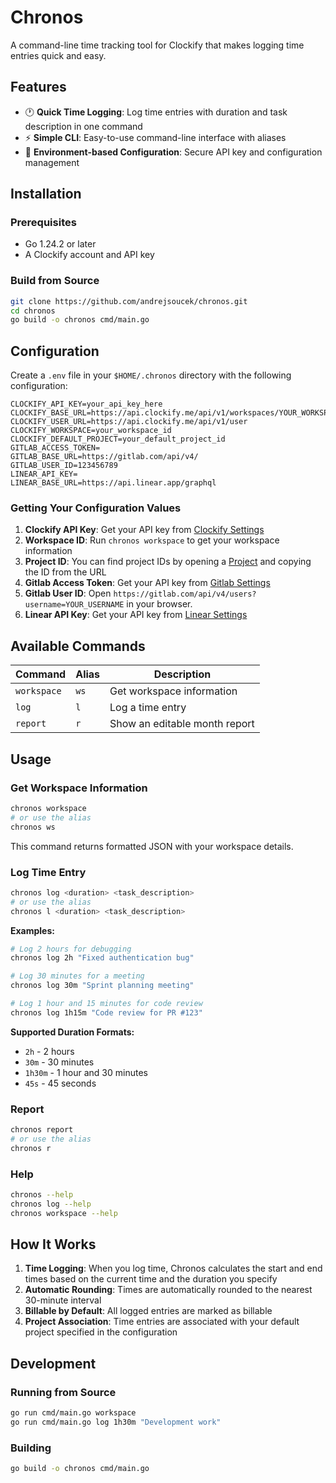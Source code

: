 # Chronos

A command-line time tracking tool for Clockify that makes logging time entries quick and easy.

## Features

- 🕐 **Quick Time Logging**: Log time entries with duration and task description in one command
- ⚡ **Simple CLI**: Easy-to-use command-line interface with aliases
- 🔧 **Environment-based Configuration**: Secure API key and configuration management

## Installation

### Prerequisites

- Go 1.24.2 or later
- A Clockify account and API key

### Build from Source

```bash
git clone https://github.com/andrejsoucek/chronos.git
cd chronos
go build -o chronos cmd/main.go
```

## Configuration

Create a `.env` file in your `$HOME/.chronos` directory with the following configuration:

```env
CLOCKIFY_API_KEY=your_api_key_here
CLOCKIFY_BASE_URL=https://api.clockify.me/api/v1/workspaces/YOUR_WORKSPACE_ID
CLOCKIFY_USER_URL=https://api.clockify.me/api/v1/user
CLOCKIFY_WORKSPACE=your_workspace_id
CLOCKIFY_DEFAULT_PROJECT=your_default_project_id
GITLAB_ACCESS_TOKEN=
GITLAB_BASE_URL=https://gitlab.com/api/v4/
GITLAB_USER_ID=123456789
LINEAR_API_KEY=
LINEAR_BASE_URL=https://api.linear.app/graphql
```

### Getting Your Configuration Values

1. **Clockify API Key**: Get your API key from [Clockify Settings](https://clockify.me/user/settings)
2. **Workspace ID**: Run `chronos workspace` to get your workspace information
3. **Project ID**: You can find project IDs by opening a [Project](https://app.clockify.me/projects) and copying the ID from the URL
4. **Gitlab Access Token**: Get your API key from [Gitlab Settings](https://gitlab.com/-/user_settings/personal_access_tokens)
5. **Gitlab User ID**: Open `https://gitlab.com/api/v4/users?username=YOUR_USERNAME` in your browser.
6. **Linear API Key**: Get your API key from [Linear Settings](https://linear.app/aristone/settings/account/security/api-keys)

## Available Commands

| Command | Alias | Description |
|---------|--------|-------------|
| `workspace` | `ws` | Get workspace information |
| `log` | `l` | Log a time entry |
| `report` | `r` | Show an editable month report |

## Usage

### Get Workspace Information

```bash
chronos workspace
# or use the alias
chronos ws
```

This command returns formatted JSON with your workspace details.

### Log Time Entry

```bash
chronos log <duration> <task_description>
# or use the alias
chronos l <duration> <task_description>
```

**Examples:**

```bash
# Log 2 hours for debugging
chronos log 2h "Fixed authentication bug"

# Log 30 minutes for a meeting
chronos log 30m "Sprint planning meeting"

# Log 1 hour and 15 minutes for code review
chronos log 1h15m "Code review for PR #123"
```

**Supported Duration Formats:**

- `2h` - 2 hours
- `30m` - 30 minutes
- `1h30m` - 1 hour and 30 minutes
- `45s` - 45 seconds

### Report

```bash
chronos report
# or use the alias
chronos r
```

### Help

```bash
chronos --help
chronos log --help
chronos workspace --help
```

## How It Works

1. **Time Logging**: When you log time, Chronos calculates the start and end times based on the current time and the duration you specify
2. **Automatic Rounding**: Times are automatically rounded to the nearest 30-minute interval
3. **Billable by Default**: All logged entries are marked as billable
4. **Project Association**: Time entries are associated with your default project specified in the configuration

## Development

### Running from Source

```bash
go run cmd/main.go workspace
go run cmd/main.go log 1h30m "Development work"
```

### Building

```bash
go build -o chronos cmd/main.go
```
